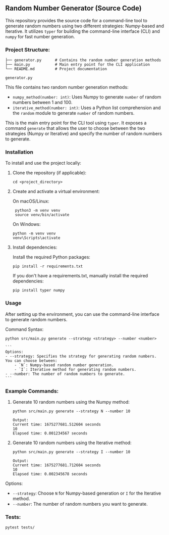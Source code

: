 ## Random Number Generator (Source Code)

This repository provides the source code for a command-line tool to generate random numbers using two different strategies: Numpy-based and Iterative. It utilizes `typer` for building the command-line interface (CLI) and `numpy` for fast number generation.

### Project Structure:

```src/
├── generator.py      # Contains the random number generation methods
├── main.py           # Main entry point for the CLI application
└── README.md         # Project documentation
```

`generator.py`

This file contains two random number generation methods:
- `numpy_method(number: int)`: Uses Numpy to generate `number` of random numbers between 1 and 100.
- `iterative_method(number: int)`: Uses a Python list comprehension and the `random` module to generate `number` of random numbers.

This is the main entry point for the CLI tool using `typer`. It exposes a command `generate` that allows the user to choose between the two strategies (Numpy or Iterative) and specify the number of random numbers to generate.

### Installation

To install and use the project locally:

1. Clone the repository (if applicable):

   ```git clone <repository_url>
   cd <project_directory>
   ```

2. Create and activate a virtual environment:

   On macOS/Linux:
    ```
     python3 -m venv venv
     source venv/bin/activate
     ```

   On Windows:
     ```
     python -m venv venv
     venv\Scripts\activate
     ```

3. Install dependencies:

   Install the required Python packages:

   
   ```
   pip install -r requirements.txt
   ```

   If you don't have a requirements.txt, manually install the required dependencies:

   ```
   pip install typer numpy
   ```

### Usage

After setting up the environment, you can use the command-line interface to generate random numbers.

Command Syntax:

   ```
   python src/main.py generate --strategy <strategy> --number <number>
   ```

    ```
    Options:
    - --strategy: Specifies the strategy for generating random numbers. You can choose between:
        - `N`: Numpy-based random number generation.
        - `I`: Iterative method for generating random numbers.
    - --number: The number of random numbers to generate.
    ```

### Example Commands:

1. Generate 10 random numbers using the Numpy method:

   ```
   python src/main.py generate --strategy N --number 10

   Output:
   Current time: 1675277681.512604 seconds
   10
   Elapsed time: 0.001234567 seconds
   ```

2. Generate 10 random numbers using the Iterative method:

   ```
   python src/main.py generate --strategy I --number 10

   Output:
   Current time: 1675277681.712604 seconds
   10
   Elapsed time: 0.002345678 seconds
   ```

Options:

- `--strategy`: Choose `N` for Numpy-based generation or `I` for the Iterative method.
- `--number`: The number of random numbers you want to generate.


### Tests:

```
pytest tests/
```

